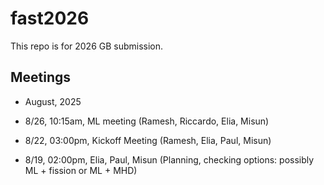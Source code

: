 # fast2026

This repo is for 2026 GB submission.

## Meetings


- August, 2025
 
 - 8/26, 10:15am, ML meeting (Ramesh, Riccardo, Elia, Misun)
 - 8/22, 03:00pm, Kickoff Meeting (Ramesh, Elia, Paul, Misun)
 - 8/19, 02:00pm, Elia, Paul, Misun (Planning, checking options: possibly ML + fission or ML + MHD)

